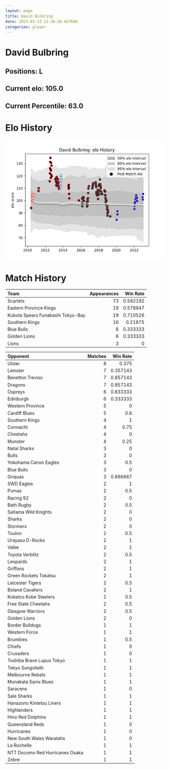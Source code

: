 ```yaml
---  
layout: page  
title: David Bulbring  
date: 2023-01-13 11:36:26.827686  
categories: player  
---
```

# David Bulbring

## Positions: L

## Current elo: 105.0

## Current Percentile: 63.0

# Elo History


![elo history](history_DavidBulbring.png)
# Match History


| Team                              |   Appearances |   Win Rate |
|:----------------------------------|--------------:|-----------:|
| Scarlets                          |            73 |   0.582192 |
| Eastern Province Kings            |            19 |   0.578947 |
| Kubota Spears Funabashi Tokyo-Bay |            19 |   0.710526 |
| Southern Kings                    |            16 |   0.21875  |
| Blue Bulls                        |             6 |   0.333333 |
| Golden Lions                      |             6 |   0.333333 |
| Lions                             |             3 |   0        |

| Opponent                        |   Matches |   Win Rate |
|:--------------------------------|----------:|-----------:|
| Ulster                          |         8 |   0.375    |
| Leinster                        |         7 |   0.357143 |
| Benetton Treviso                |         7 |   0.857143 |
| Dragons                         |         7 |   0.857143 |
| Ospreys                         |         6 |   0.833333 |
| Edinburgh                       |         6 |   0.333333 |
| Western Province                |         5 |   0        |
| Cardiff Blues                   |         5 |   0.6      |
| Southern Kings                  |         4 |   1        |
| Connacht                        |         4 |   0.75     |
| Cheetahs                        |         4 |   0        |
| Munster                         |         4 |   0.25     |
| Natal Sharks                    |         3 |   0        |
| Bulls                           |         3 |   0        |
| Yokohama Canon Eagles           |         3 |   0.5      |
| Blue Bulls                      |         3 |   0        |
| Griquas                         |         3 |   0.666667 |
| SWD Eagles                      |         2 |   1        |
| Pumas                           |         2 |   0.5      |
| Racing 92                       |         2 |   0        |
| Bath Rugby                      |         2 |   0.5      |
| Saitama Wild Knights            |         2 |   0        |
| Sharks                          |         2 |   0        |
| Stormers                        |         2 |   0        |
| Toulon                          |         2 |   0.5      |
| Urayasu D-Rocks                 |         2 |   1        |
| Valke                           |         2 |   1        |
| Toyota Verblitz                 |         2 |   0.5      |
| Leopards                        |         2 |   1        |
| Griffons                        |         2 |   1        |
| Green Rockets Tokatsu           |         2 |   1        |
| Leicester Tigers                |         2 |   0.5      |
| Boland Cavaliers                |         2 |   1        |
| Kobelco Kobe Steelers           |         2 |   0.5      |
| Free State Cheetahs             |         2 |   0.5      |
| Glasgow Warriors                |         2 |   0.5      |
| Golden Lions                    |         2 |   0        |
| Border Bulldogs                 |         1 |   1        |
| Western Force                   |         1 |   1        |
| Brumbies                        |         1 |   0.5      |
| Chiefs                          |         1 |   0        |
| Crusaders                       |         1 |   0        |
| Toshiba Brave Lupus Tokyo       |         1 |   1        |
| Tokyo Sungoliath                |         1 |   1        |
| Melbourne Rebels                |         1 |   1        |
| Munakata Sanix Blues            |         1 |   1        |
| Saracens                        |         1 |   0        |
| Sale Sharks                     |         1 |   1        |
| Hanazono Kintetsu Liners        |         1 |   1        |
| Highlanders                     |         1 |   1        |
| Hino Red Dolphins               |         1 |   1        |
| Queensland Reds                 |         1 |   0        |
| Hurricanes                      |         1 |   0        |
| New South Wales Waratahs        |         1 |   0        |
| La Rochelle                     |         1 |   1        |
| NTT Docomo Red Hurricanes Osaka |         1 |   1        |
| Zebre                           |         1 |   1        |